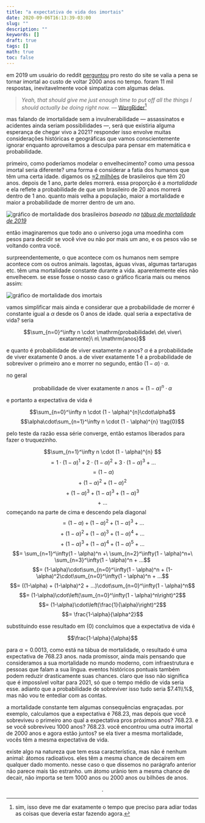 ```yaml
---
title: "a expectativa de vida dos imortais"
date: 2020-09-06T16:13:39-03:00
slug: ""
description: ""
keywords: []
draft: true
tags: []
math: true
toc: false
---
```


em 2019 um usuário do reddit [perguntou](https://www.reddit.com/r/AskReddit/comments/b9vnxj/youre_given_immortality_but_the_cost_is_being) pro resto do site se valia a pena se tornar imortal ao custo de voltar 2000 anos no tempo. foram 11 mil respostas, inevitavelmente você simpatiza com algumas delas.

> _Yeah, that should give me just enough time to put off all the things I should actually be doing right now._ — [WorgRider](https://www.reddit.com/r/AskReddit/comments/b9vnxj/youre_given_immortality_but_the_cost_is_being/ek7u077?utm_source=share&utm_medium=web2x&context=3)[^1]

mas falando de imortalidade sem a invulnerabilidade — assassinatos e acidentes ainda seriam possibilidades —, será que existiria alguma esperança de chegar vivo a 2021? responder isso envolve muitas considerações históricas e geográficas que vamos conscientemente ignorar enquanto aproveitamos a desculpa para pensar em matemática e probabilidade.

primeiro, como poderíamos modelar o envelhecimento? como uma pessoa imortal seria diferente? uma forma é considerar a fatia dos humanos que têm uma certa idade. digamos os [≈2 milhões](https://www.ibge.gov.br/apps/populacao/projecao/) de brasileiros que têm 20 anos. depois de 1 ano, parte deles morrerá. essa proporção é a _mortalidade_ e ela reflete a probabilidade de que um brasileiro de 20 anos morrerá dentro de 1 ano. quanto mais velha a população, maior a mortalidade  e maior a probabilidade de morrer dentro de um ano.

![gráfico de mortalidade dos brasileiros](/mortalidade_brasileiros.png)
_baseado na [tábua de mortalidade de 2019](https://www.ibge.gov.br/estatisticas/sociais/populacao/9126-tabuas-completas-de-mortalidade.html?=&t=downloads)_

então imaginaremos que todo ano o universo joga uma moedinha com pesos para decidir se você vive ou não por mais um ano, e os pesos vão se voltando contra você.

surpreendentemente, o que acontece com os humanos nem sempre acontece com os outros animais. lagostas, águas vivas, algumas tartarugas etc. têm uma mortalidade constante durante a vida. aparentemente eles não envelhecem. se esse fosse o nosso caso o gráfico ficaria mais ou menos assim:

![gráfico de mortalidade dos imortais](/mortalidade_imortais.png)

vamos simplificar mais ainda e considerar que a probabilidade de morrer é constante igual a $\alpha$ desde os 0 anos de idade. qual seria a expectativa de vida? seria

$$\sum_{n=0}^\infty n \cdot \mathrm{probabilidade\ de\ viver\ exatamente}\ n\ \mathrm{anos}$$

e quanto é $\mathrm{probabilidade\ de\ viver\ exatamente}\ n\ \mathrm{anos}$? $\alpha$ é a probabilidade de viver exatamente $0$ anos. a de viver exatamente 1 é a probabilidade de sobreviver o primeiro ano e morrer no segundo, então $(1-\alpha)\cdot\alpha$.

no geral

$$ \mathrm{probabilidade\ de\ viver\ exatamente}\ n\ \mathrm{anos} = (1 - \alpha)^{n}\cdot\alpha$$

e portanto a expectativa de vida é

$$\sum_{n=0}^\infty n \cdot (1 - \alpha)^{n}\cdot\alpha$$
$$\alpha\cdot\sum_{n=1}^\infty n \cdot (1 - \alpha)^{n} \tag{0}$$

pelo teste da razão essa série converge, então estamos liberados para fazer o truquezinho.

$$\sum_{n=1}^\infty n \cdot (1 - \alpha)^{n} $$
$$= 1 \cdot (1 - \alpha)^{1} + 2 \cdot (1 - \alpha)^{2} + 3 \cdot (1 - \alpha)^{3} + … $$
$$= (1 - \alpha)$$
$$+\ (1 - \alpha)^{2} + (1 - \alpha)^{2}$$
$$+\ (1 - \alpha)^{3} + (1 - \alpha)^{3}+ (1 - \alpha)^{3}$$
$$+\ … $$
começando na parte de cima e descendo pela diagonal
$$= (1 - \alpha) + (1 - \alpha)^2  + (1 - \alpha)^3  + …$$
$$+\ (1 - \alpha)^2 +  (1 - \alpha)^3 + (1-\alpha)^4 + …$$
$$+\ (1 - \alpha)^3 +  (1 - \alpha)^4 + (1-\alpha)^5 + …$$
$$= \sum_{n=1}^\infty(1 - \alpha)^n +\ \sum_{n=2}^\infty(1 - \alpha)^n+\ \sum_{n=3}^\infty(1 - \alpha)^n + …$$
$$= (1-\alpha)\cdot\sum_{n=0}^\infty(1 - \alpha)^n + (1-\alpha)^2\cdot\sum_{n=0}^\infty(1 - \alpha)^n + …$$
$$= ((1-\alpha) + (1-\alpha)^2 + …)\cdot\sum_{n=0}^\infty(1 - \alpha)^n$$
$$= (1-\alpha)\cdot\left(\sum_{n=0}^\infty(1 - \alpha)^n\right)^2$$
$$= (1-\alpha)\cdot\left(\frac{1}{\alpha}\right)^2$$
$$= \frac{1-\alpha}{\alpha^2}$$

substituindo esse resultado em $(0)$ concluímos que a expectativa de vida é

$$\frac{1-\alpha}{\alpha}$$

para $\alpha = 0.0013$, como está na tábua de mortalidade, o resultado é uma expectativa de $768.23$ anos. nada promissor, ainda mais pensando que consideramos a sua mortalidade no mundo moderno, com infraestrutura e pessoas que falam a sua língua. eventos históricos pontuais também podem reduzir drasticamente suas chances. claro que isso não significa que é impossível voltar para $2021$, só que o tempo médio de vida seria esse. adianto que a probabilidade de sobreviver isso tudo seria $7.41\\%$, mas não vou te entediar com as contas.

a mortalidade constante tem algumas consequências engraçadas. por exemplo, calculamos que a expectativa é $768.23$, mas depois que você sobreviveu o primeiro ano qual a expectativa pros próximos anos? $768.23$. e se você sobreviveu $1000$ anos? $768.23$. você encontrou uma outra imortal de $2000$ anos e agora estão juntos? se ela tiver a mesma mortalidade, vocês têm a mesma expectativa de vida.

existe algo na natureza que tem essa característica, mas não é nenhum animal: átomos radioativos. eles têm a mesma chance de decaírem em qualquer dado momento. nesse caso o que dissemos no parágrafo anterior não parece mais tão estranho. um átomo urânio tem a mesma chance de decair, não importa se tem $1000$ anos ou $2000$ anos ou bilhões de anos.

$$.$$

[^1]: sim, isso deve me dar exatamente o tempo que preciso para adiar todas as coisas que deveria estar fazendo agora.
